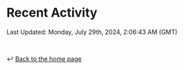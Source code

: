 # Recent Activity

<!--RECENT_ACTIVITY:start-->
<!--RECENT_ACTIVITY:end-->

<!--RECENT_ACTIVITY:last_update-->
Last Updated: Monday, July 29th, 2024, 2:06:43 AM (GMT)
<!--RECENT_ACTIVITY:last_update_end-->

<br>

↩️ [Back to the home page](/README.md)
